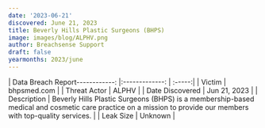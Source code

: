 ```yaml
---
date: '2023-06-21'
discovered: June 21, 2023
title: Beverly Hills Plastic Surgeons (BHPS)
image: images/blog/ALPHV.png
author: Breachsense Support
draft: false
yearmonths: 2023/june
---
```


| Data Breach Report------------:     |:-------------:    | :-----:|
| Victim      | bhpsmed.com      | 
| Threat Actor      | ALPHV      | 
| Date Discovered      | Jun 21, 2023      | 
| Description      | Beverly Hills Plastic Surgeons (BHPS) is a membership-based medical and cosmetic care practice on a mission to provide our members with top-quality services.      | 
| Leak Size      | Unknown      | 


